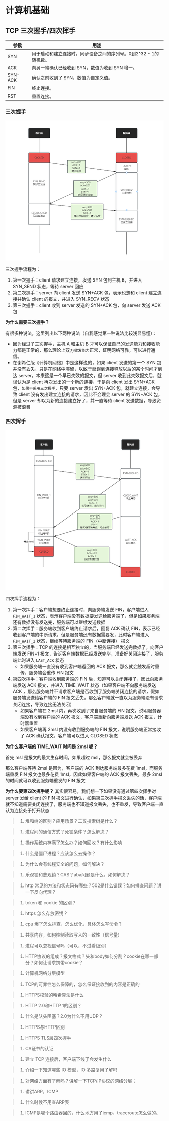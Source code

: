 # 计算机基础
## TCP 三次握手/四次挥手

| 参数      | 用途                                    |
| ------- | ------------------------------------- |
| SYN     | 用于启动和建立连接时，同步设备之间的序列号。0到2^32 - 1的随机数。 |
| ACK     | 向另一端确认已经收到 SYN，数值为收到 SYN 增一。          |
| SYN-ACK | 确认之前收到了 SYN，数值为自定义值。                  |
| FIN     | 终止连接。                                 |
| RST     | 重置连接。                                 |

### 三次握手

![1699278670892](imgs/1699278670892.png)

三次握手流程为：

1. 第一次握手：client 请求建立连接，发送 SYN 包到主机 B，并进入 SYN_SEND 状态，等待 server  回应
2. 第二次握手：server 向 client 发送 SYN+ACK 包，表示也想和 client 建立连接并确认 client 的报文，并进入 SYN_RECV 状态
3. 第三次握手：client 收到 server 发送的 SYN+ACK 包，向 server 发送 ACK 包

**为什么需要三次握手？**

有很多种说法，这里列出以下两种说法（自我感觉第一种说法比较浅显易懂）：

- 因为经过了三次握手，主机 A 和主机 B 才可以保证自己的发送能力和接收能力都是正常的，那么理论上双方`收发能力`正常，证明网络可靠，可以进行通信。
- 在谢希仁版《计算机网络》中是这样说的，如果 client 发送的第一个 SYN 包并没有丢失，只是在网络中滞留，以致于延误到连接释放以后的某个时间才到达 server。本来这是一个早已失效的报文，但 server 收到此失效报文后，就误认为是 client 再次发出的一个新的连接，于是向 client 发出 SYN+ACK 包，`如果不采用三次握手`，只要 server 发出 SYN+ACK 包，就建立连接，会导致 client 没有发出建立连接的请求，因此不会理会 server 的 SYN+ACK 包，但是 server 却以为新的连接建立好了，并一直等待 client 发送数据，导致资源被浪费

### 四次挥手

![1699277579371](imgs/1699277579371.png)

四次挥手流程为：

1. 第一次挥手：客户端想要终止连接时，向服务端发送 FIN，客户端进入 `FIN_WAIT_1` 状态，表示客户端没有数据要发送给服务端了，但是如果服务端还有数据没有发送完，服务端可以继续发送数据
2. 第二次挥手：服务端收到客户端终止请求后，回复 ACK 确认 FIN，表示已经收到客户端的中断请求，但是服务端还有数据需要发，此时客户端进入 `FIN_WAIT_2` 状态，继续等待服务端的 FIN（中断连接） 报文
3. 第三次挥手：TCP 的连接是相互独立的，当服务端已经发送完数据了，向客户端发送 FIN=1 报文，告诉客户端数据已经发送完毕，准备好关闭连接了，服务端此时进入 `LAST_ACK` 状态
   - 如果服务端一直没有收到客户端返回的 ACK 报文，那么就会触发超时重传，服务端会重传 FIN 报文
4. 第四次挥手：客户端收到服务端的 FIN 后，知道可以关闭连接了，因此向服务端发送 ACK 报文，并进入 TIME_WAIT 状态（如果客户端不向服务端发送 ACK ，那么服务端并不请求客户端是否收到了服务端关闭连接的请求，假如服务端发送给客户端的 FIN 报文丢失，那么客户端就一直以为服务端没有请求关闭连接，导致连接无法关闭）
   - 如果客户端在 2msl 内，再次收到了来自服务端的 FIN 报文，说明服务器端没有收到客户端的 ACK 报文，客户端重新向服务端发送 ACK 报文，计时器重置
   - 如果客户端再 2msl 内没有收到服务端的 FIN 报文，说明服务端正常接收了 ACK 确认报文，客户端可以进入 CLOSED 状态

**为什么客户端的 TIME_WAIT 时间是 2msl 呢？**

首先 msl 是报文的最大生存时间，如果超过 msl，那么报文就会被丢弃

那么客户端等待 2msl 是因为，客户端的 ACK 到达服务端最多花费 1msl，而服务端重发 FIN 报文也最多花费 1msl，因此如果客户端的 ACK 报文丢失，最多 2msl 的时间就可以收到服务端重发的 FIN 报文

**为什么要第四次挥手呢？**
其实很容易，我们想一下如果没有通过第四次挥手对 server 发给 client 的 FIN 报文进行确认，如果第三次握手报文丢失的话，客户端就不知道需要关闭连接了，服务端也不知道报文丢失，也不重发，导致客户端一直认为连接处于打开状态

> 1. 堆和树的区别？应用场景？二叉搜索树是什么？

> 1. 进程间的通信方式？死锁条件？怎么解决？

> 1. 操作系统内存满了怎么办？如何回收？有什么影响

> 1. 什么是僵尸进程？应该怎么去操作？

> 1. 为什么会有线程安全的问题，如何解决？

> 1. 乐观锁和悲观锁？CAS？aba问题是什么，如何解决？

> 1. http 常见的方法和状态码有哪些？502是什么错误？如何排查问题？讲一下反向代理？

> 1. token 和 cookie 的区别？

> 1. https 怎么存放密钥？



> 1. cpu 爆了怎么排查，怎么优化，具体怎么写命令？





> 1. 共享内存，如何控制读取写入的一致性（信号量）





> 1. 进程可以忽视信号吗（可以，不过看级别）





> 1. HTTP协议的组成？报文格式？头和body如何分割？cookie在哪一部分？如何让请求携带cookie？



> 1. 计算机网络分层模型





> 1. TCP的可靠性怎么保障的，怎么保证接收到的内容是正确的





> 1. HTTPS校验的哈希算法是什么



> 1. HTTP 2.0和HTTP 1的区别？





> 1. 什么是队头阻塞？2.0为什么不用UDP？





> 1. HTTPS与HTTP区别



> 1. HTTPS TLS层四次握手





> 1. CA证书的认证





> 1. 建立 TCP 连接后，客户端下线了会发生什么







> 1. 介绍一下知道哪些 IO 模型，IO 多路复用了解吗







> 1. 对网络方面有了解吗？讲解一下TCP/IP协议的网络分层；







> 1. 讲讲ARP，ICMP







> 1. 什么时候不用查ARP表





> 1. ICMP是哪个路由器回的，什么地方用了icmp，traceroute怎么做的。









